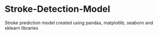# Stroke-Detection-Model
Stroke prediction model created using pandas, matplotlib, seaborn and sklearn libraries
